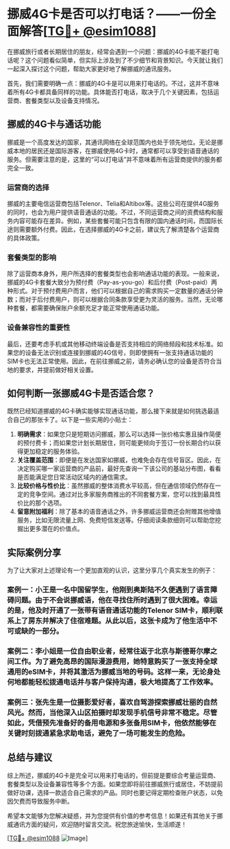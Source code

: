 # 挪威4G卡是否可以打电话？——一份全面解答[[TG💪+ @esim1088](https://t.me/s/esim1088)]

在挪威旅行或者长期居住的朋友，经常会遇到一个问题：挪威的4G卡能不能打电话呢？这个问题看似简单，但实际上涉及到了不少细节和背景知识。今天就让我们一起深入探讨这个问题，帮助大家更好地了解挪威的通讯服务。

首先，我们需要明确一点：挪威的4G卡是可以用来打电话的。不过，这并不意味着所有4G卡都具备同样的功能。具体能否打电话，取决于几个关键因素，包括运营商、套餐类型以及设备支持情况。

## 挪威的4G卡与通话功能

挪威是一个高度发达的国家，其通讯网络在全球范围内也处于领先地位。无论是挪威本地的居民还是国际游客，在挪威使用4G卡时，通常都可以享受到语音通话的服务。但需要注意的是，这里的“可以打电话”并不意味着所有运营商提供的服务都完全一致。

### 运营商的选择

挪威的主要电信运营商包括Telenor、Telia和Altibox等。这些公司在提供4G服务的同时，也会为用户提供语音通话的功能。不过，不同运营商之间的资费结构和服务内容可能存在差异。例如，某些套餐可能只包含有限的国内通话时间，而国际长途则需要额外付费。因此，在选择挪威的4G卡之前，建议先了解清楚各个运营商的具体政策。

### 套餐类型的影响

除了运营商本身外，用户所选择的套餐类型也会影响通话功能的表现。一般来说，挪威的4G卡套餐大致分为预付费（Pay-as-you-go）和后付费（Post-paid）两种形式。对于预付费用户而言，他们可以根据自己的需求购买一定数量的通话分钟数；而对于后付费用户，则可以根据合同条款享受更为灵活的服务。当然，无论哪种套餐，都需要确保账户余额充足才能正常使用通话功能。

### 设备兼容性的重要性

最后，还要考虑手机或其他移动终端设备是否支持相应的网络频段和技术标准。如果您的设备无法识别或连接到挪威的4G信号，则即使拥有一张支持通话功能的SIM卡也无法正常使用。因此，在前往挪威之前，请务必确认您的设备是否符合当地的要求，并提前做好相关设置。

## 如何判断一张挪威4G卡是否适合您？

既然已经知道挪威的4G卡确实能够实现通话功能，那么接下来就是如何挑选最适合自己的那张卡了。以下是一些实用的小贴士：

1. **明确需求**：如果您只是短期访问挪威，那么可以选择一张价格实惠且操作简便的预付费卡；而如果您计划长期居住，则可能更倾向于签订一份长期合约以获得更加稳定的服务体验。
2. **关注覆盖范围**：即便是在发达国家如挪威，也难免会存在信号盲区。因此，在决定购买哪一家运营商的产品前，最好先查询一下该公司的基站分布图，看看是否能满足您日常活动区域内的通信需求。
3. **比较价格与性价比**：虽然挪威的整体消费水平较高，但在通信领域仍然存在一定的竞争空间。通过对比多家服务商推出的不同套餐方案，您可以找到最具性价比的那个选项。
4. **留意附加福利**：除了基本的语音通话之外，许多挪威运营商还会附赠其他增值服务，比如无限流量上网、免费短信发送等。仔细阅读条款细则可以帮助您挖掘出更多潜在的价值点。

## 实际案例分享

为了让大家对上述理论有一个更加直观的认识，这里分享几个真实发生的例子：

### 案例一：小王是一名中国留学生，他刚到奥斯陆不久便遇到了语言障碍问题。由于不会说挪威语，他在寻找住所时遇到了很大困难。幸运的是，他及时开通了一张带有语音通话功能的Telenor SIM卡，顺利联系上了房东并解决了住宿难题。从此以后，这张卡成为了他生活中不可或缺的一部分。

### 案例二：李小姐是一位自由职业者，经常往返于北京与斯德哥尔摩之间工作。为了避免高昂的国际漫游费用，她特意购买了一张支持全球通用的eSIM卡，并将其激活为挪威当地的号码。这样一来，无论身处何地都能轻松拨通电话并与客户保持沟通，极大地提高了工作效率。

### 案例三：张先生是一位摄影爱好者，喜欢自驾游探索挪威壮丽的自然风光。然而，当他深入山区拍摄时却发现手机信号非常不稳定。尽管如此，凭借预先准备好的备用电源和多张备用SIM卡，他依然能够在关键时刻拨通紧急求助电话，避免了一场可能发生的危险。

## 总结与建议

综上所述，挪威的4G卡是完全可以用来打电话的，但前提是要综合考量运营商、套餐类型以及设备兼容性等多个方面。如果您即将前往挪威旅行或居住，不妨提前做好功课，选择一款适合自己需求的产品。同时也要记得定期检查账户状态，以免因欠费而导致服务中断。

希望本文能够为您解决疑惑，并为您提供有价值的参考信息！如果还有其他关于挪威通讯方面的疑问，欢迎随时留言交流。祝您旅途愉快，生活顺遂！

[[TG💪+ @esim1088](https://t.me/s/esim1088) ![Image](https://i.postimg.cc/4NQfJmqS/Snipaste-2025-05-13-00-14-12.png)]